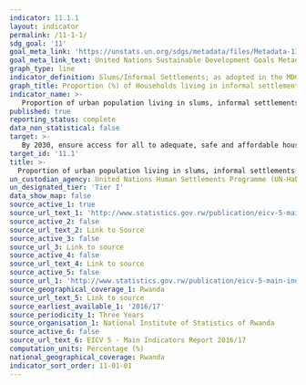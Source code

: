 ```yaml
---
indicator: 11.1.1
layout: indicator
permalink: /11-1-1/
sdg_goal: '11'
goal_meta_link: 'https://unstats.un.org/sdgs/metadata/files/Metadata-11-01-01.pdf'
goal_meta_link_text: United Nations Sustainable Development Goals Metadata (pdf 894kB)
graph_type: line
indicator_definition: Slums/Informal Settlements; as adopted in the MDG, household where the inhabitants suffer one or more of the following ‘household deprivations’; 1) Lack of access to improved water source, 2) Lack of access to improved sanitation facilities, 3) Lack of sufficient living area, 4) Lack of housing durability and, 5) Lack of security of tenure). Inadequate housing; Proposed to complement the slums/informal settlements measuring affordability of housing at the global level. 
graph_title: Proportion (%) of Households living in informal settlements or inadequate housing
indicator_name: >-
   Proportion of urban population living in slums, informal settlements or inadequate housing 
published: true
reporting_status: complete
data_non_statistical: false
target: >-
   By 2030, ensure access for all to adequate, safe and affordable housing and basic services and upgrade slums 
target_id: '11.1'
title: >-
  Proportion of urban population living in slums, informal settlements or inadequate housing 
un_custodian_agency: United Nations Human Settlements Programme (UN-Habitat) 
un_designated_tier: 'Tier I'
data_show_map: false
source_active_1: true
source_url_text_1: 'http://www.statistics.gov.rw/publication/eicv-5-main-indicators-report-201617'
source_active_2: false
source_url_text_2: Link to Source
source_active_3: false
source_url_3: Link to source
source_active_4: false
source_url_text_4: Link to source
source_active_5: false
source_url_1: 'http://www.statistics.gov.rw/publication/eicv-5-main-indicators-report-201617'
source_geographical_coverage_1: Rwanda
source_url_text_5: Link to source
source_earliest_available_1: '2016/17'
source_periodicity_1: Three Years
source_organisation_1: National Institute of Statistics of Rwanda
source_active_6: false
source_url_text_6: EICV 5 - Main Indicators Report 2016/17
computation_units: Percentage (%)
national_geographical_coverage: Rwanda
indicator_sort_order: 11-01-01
---
```

